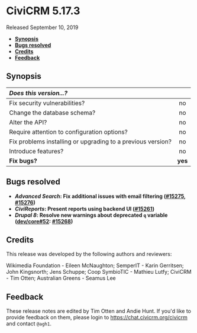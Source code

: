 # CiviCRM 5.17.3

Released September 10, 2019

- **[Synopsis](#synopsis)**
- **[Bugs resolved](#bugs)**
- **[Credits](#credits)**
- **[Feedback](#feedback)**

## <a name="synopsis"></a>Synopsis

| *Does this version...?*                                         |         |
|:--------------------------------------------------------------- |:-------:|
| Fix security vulnerabilities?                                   |   no    |
| Change the database schema?                                     |   no    |
| Alter the API?                                                  |   no    |
| Require attention to configuration options?                     |   no    |
| Fix problems installing or upgrading to a previous version?     |   no    |
| Introduce features?                                             |   no    |
| **Fix bugs?**                                                   | **yes** |

## <a name="bugs"></a>Bugs resolved

- **_Advanced Search_: Fix additional issues with email filtering ([#15275](https://github.com/civicrm/civicrm-core/pull/15275), [#15276](https://github.com/civicrm/civicrm-core/pull/15276))**
- **_CiviReports_: Present reports using backend UI ([#15261](https://github.com/civicrm/civicrm-core/pull/15261))**
- **_Drupal 8_: Resolve new warnings about deprecated `q` variable ([dev/core#52](https://lab.civicrm.org/dev/drupal/issues/52): [#15268](https://github.com/civicrm/civicrm-core/pull/15268))**

## <a name="credits"></a>Credits

This release was developed by the following authors and reviewers:

Wikimedia Foundation - Eileen McNaughton; SemperIT - Karin Gerritsen; John
Kingsnorth; Jens Schuppe; Coop SymbioTIC - Mathieu Lutfy; CiviCRM - Tim
Otten; Australian Greens - Seamus Lee

## <a name="feedback"></a>Feedback

These release notes are edited by Tim Otten and Andie Hunt.  If you'd like to
provide feedback on them, please login to https://chat.civicrm.org/civicrm and
contact `@agh1`.
